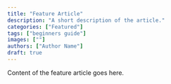 ```yaml
---
title: "Feature Article"
description: "A short description of the article."
categories: ["Featured"]
tags: ["beginners guide"]
images: [""]
authors: ["Author Name"]
draft: true
---
```


Content of the feature article goes here.
